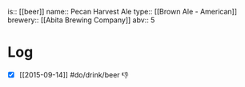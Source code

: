 is:: [[beer]]
name:: Pecan Harvest Ale
type:: [[Brown Ale - American]]
brewery:: [[Abita Brewing Company]]
abv:: 5

# Log
- [x] [[2015-09-14]] #do/drink/beer 👎

